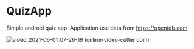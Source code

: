 # QuizApp
Simple android quiz app. Application use data from https://opentdb.com

![video_2021-06-01_07-26-19 (online-video-cutter com)](https://user-images.githubusercontent.com/47032706/120254622-1062b580-c2ac-11eb-9f28-d06ae65876c3.gif)
